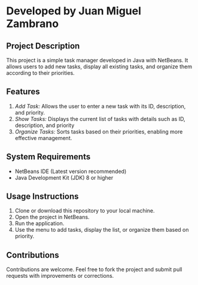 # Developed by Juan Miguel Zambrano

## Project Description
This project is a simple task manager developed in Java with NetBeans. It allows users to add new tasks, display all existing tasks, and organize them according to their priorities.

## Features
1. *Add Task:* Allows the user to enter a new task with its ID, description, and priority.
2. *Show Tasks:* Displays the current list of tasks with details such as ID, description, and priority
3. *Organize Tasks:* Sorts tasks based on their priorities, enabling more effective management.

## System Requirements
- NetBeans IDE (Latest version recommended)
- Java Development Kit (JDK) 8 or higher

## Usage Instructions
1. Clone or download this repository to your local machine.
2. Open the project in NetBeans.
3. Run the application.
4. Use the menu to add tasks, display the list, or organize them based on priority.

## Contributions
Contributions are welcome. Feel free to fork the project and submit pull requests with improvements or corrections.
